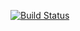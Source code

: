 [![Build Status](https://travis-ci.org/sriramab/ArcGISAddins.svg?branch=master)](https://travis-ci.org/sriramab/ArcGISAddins)